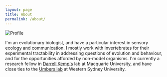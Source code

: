 ```yaml
---
layout: page
title: About
permalink: /about/
---
```


<img src="{{ site.baseurl }}/assets/tom_profile.jpg" title="Profile" class="profile">

I'm an evolutionary biologist, and have a particular interest in sensory ecology and communication. I mostly work with invertebrates for their experimental tractability in addressing questions of evolution and behaviour, and for the opportunities afforded by non-model organisms. I'm currently a research fellow in [Darrell Kemp's](http://www.evolutionaryecologymq.com/) lab at Macquarie University, and have close ties to the [Umbers lab](http://www.kateumbers.com) at Western Sydney University.